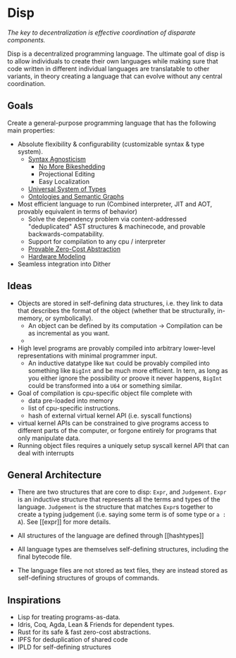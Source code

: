 # Disp

*The key to decentralization is effective coordination of disparate components.*


Disp is a decentralized programming language. The ultimate goal of disp is to allow individuals to create their own languages while making sure that code written in different individual languages are translatable to other variants, in theory creating a language that can evolve without any central coordination.
## Goals

Create a general-purpose programming language that has the following main properties:
 - Absolute flexibility & configurability (customizable syntax & type system).
   - [Syntax Agnosticism](syntax-agnosticism.md)
     - [No More Bikeshedding](no-more-bikeshedding.md)
     - Projectional Editing
     - Easy Localization
   - [Universal System of Types](universal-system-of-types.md)
   - [Ontologies and Semantic Graphs](ontologies.md)
 - Most efficient language to run (Combined interpreter, JIT and AOT, provably equivalent in terms of behavior)
   - Solve the dependency problem via content-addressed "deduplicated" AST structures & machinecode, and provable backwards-compatability.
   - Support for compilation to any cpu / interpreter
   - [Provable Zero-Cost Abstraction](provable-zero-cost-abstraction.md)
   - [Hardware Modeling](hardware-modeling.md)
 - Seamless integration into Dither

## Ideas
 - Objects are stored in self-defining data structures, i.e. they link to data that describes the format of the object (whether that be structurally, in-memory, or symbolically).
	 - An object can be defined by its computation -> Compilation can be as incremental as you want.
	 - 
 - High level programs are provably compiled into arbitrary lower-level representations with minimal programmer input.
	 - An inductive datatype like `Nat` could be provably compiled into something like `BigInt` and be much more efficient. In tern, as long as you either ignore the possibility or proove it never happens, `BigInt` could be transformed into a  `U64` or something similar.
 - Goal of compilation is cpu-specific object file complete with
   - data pre-loaded into memory
   - list of cpu-specific instructions.
   - hash of external virtual kernel API (i.e. syscall functions)
 - virtual kernel APIs can be constrained to give programs access to different parts of the computer, or forgone entirely for programs that only manipulate data.
 - Running object files requires a uniquely setup syscall kernel API that can deal with interrupts

## General Architecture
- There are two structures that are core to disp: `Expr`, and `Judgement`. `Expr` is an inductive structure that represents all the terms and types of the language. `Judgement` is the structure that matches `Expr`s together to create a typing judgement (i.e. saying some term is of some type or `a : A`). See [[expr]] for more details.
- All structures of the language are defined through [[hashtypes]] 

- All language types are themselves self-defining structures, including the final bytecode file.
- The language files are not stored as text files, they are instead stored as self-defining structures of groups of commands.


## Inspirations
 - Lisp for treating programs-as-data.
 - Idris, Coq, Agda, Lean & Friends for dependent types.
 - Rust for its safe & fast zero-cost abstractions.
 - IPFS for deduplication of shared code
 - IPLD for self-defining structures
